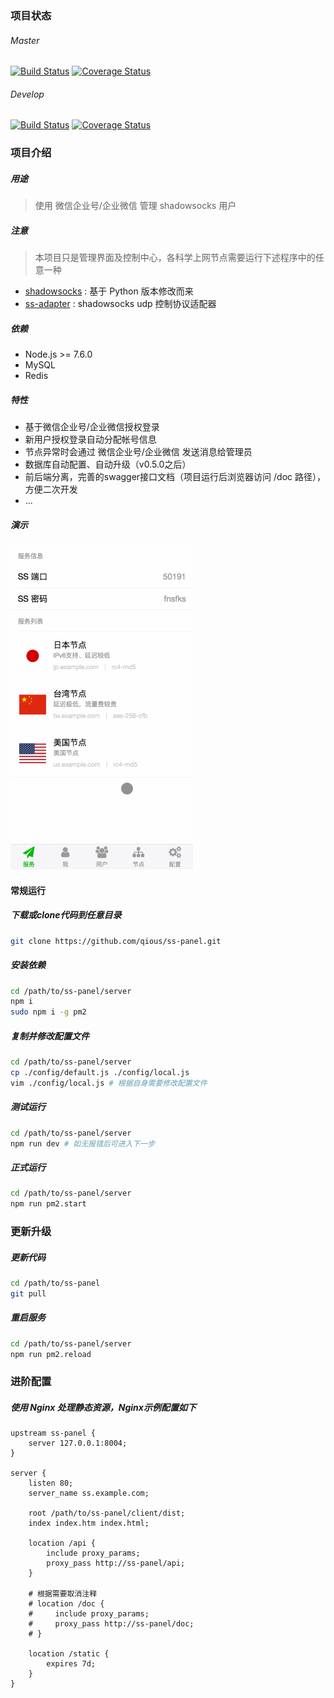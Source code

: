 ### 项目状态

###### Master

[![Build Status](https://travis-ci.org/qious/ss-panel.svg?branch=master)](https://travis-ci.org/qious/ss-panel)
[![Coverage Status](https://coveralls.io/repos/github/qious/ss-panel/badge.svg?branch=master)](https://coveralls.io/github/qious/ss-panel?branch=master)


###### Develop

[![Build Status](https://travis-ci.org/qious/ss-panel.svg?branch=develop)](https://travis-ci.org/qious/ss-panel)
[![Coverage Status](https://coveralls.io/repos/github/qious/ss-panel/badge.svg?branch=develop)](https://coveralls.io/github/qious/ss-panel?branch=develop)

### 项目介绍

##### 用途

> 使用 微信企业号/企业微信 管理 shadowsocks 用户

##### 注意

> 本项目只是管理界面及控制中心，各科学上网节点需要运行下述程序中的任意一种

* [shadowsocks](https://github.com/qious/shadowsocks) : 基于 Python 版本修改而来
* [ss-adapter](https://github.com/qious/ss-adapter) : shadowsocks udp 控制协议适配器

##### 依赖

* Node.js >= 7.6.0
* MySQL
* Redis

##### 特性

* 基于微信企业号/企业微信授权登录
* 新用户授权登录自动分配帐号信息
* 节点异常时会通过 微信企业号/企业微信 发送消息给管理员
* 数据库自动配置、自动升级（v0.5.0之后）
* 前后端分离，完善的swagger接口文档（项目运行后浏览器访问 /doc 路径），方便二次开发
* ...

##### 演示

![效果展示](screenshot/1.gif)

#### 常规运行

##### 下载或clone代码到任意目录

```bash
git clone https://github.com/qious/ss-panel.git
```

##### 安装依赖

```bash
cd /path/to/ss-panel/server
npm i
sudo npm i -g pm2
```

##### 复制并修改配置文件

```bash
cd /path/to/ss-panel/server
cp ./config/default.js ./config/local.js
vim ./config/local.js # 根据自身需要修改配置文件
```

##### 测试运行

```bash
cd /path/to/ss-panel/server
npm run dev # 如无报错后可进入下一步
```

##### 正式运行

```bash
cd /path/to/ss-panel/server
npm run pm2.start
```

### 更新升级

##### 更新代码

```bash
cd /path/to/ss-panel
git pull
```

##### 重启服务

```bash
cd /path/to/ss-panel/server
npm run pm2.reload
```

### 进阶配置

##### 使用 Nginx 处理静态资源，Nginx示例配置如下

```nginx
upstream ss-panel {
    server 127.0.0.1:8004;
}

server {
    listen 80;
    server_name ss.example.com;

    root /path/to/ss-panel/client/dist;
    index index.htm index.html;

    location /api {
        include proxy_params;
        proxy_pass http://ss-panel/api;
    }

    # 根据需要取消注释
    # location /doc {
    #     include proxy_params;
    #     proxy_pass http://ss-panel/doc;
    # }

    location /static {
        expires 7d;
    }
}
```